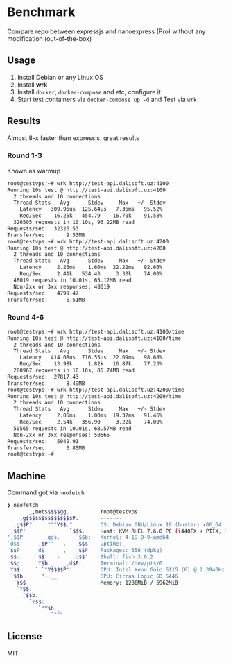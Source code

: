 # Benchmark

Compare repo between expressjs and nanoexpress (Pro) without any modification (out-of-the-box)

## Usage

1. Install Debian or any Linux OS
2. Install **wrk**
3. Install `docker`, `docker-compose` and etc, configure it
4. Start test containers via `docker-compose up -d` and Test via `wrk`

## Results

Almost 8-x faster than expressjs, great results

### Round 1-3

Known as warmup

```bash
root@testvps:~# wrk http://test-api.dalisoft.uz:4100
Running 10s test @ http://test-api.dalisoft.uz:4100
  2 threads and 10 connections
  Thread Stats   Avg      Stdev     Max   +/- Stdev
    Latency   309.96us  125.64us   7.36ms   95.52%
    Req/Sec    16.25k   454.79    16.70k    91.58%
  326505 requests in 10.10s, 96.22MB read
Requests/sec:  32326.53
Transfer/sec:      9.53MB
root@testvps:~# wrk http://test-api.dalisoft.uz:4200
Running 10s test @ http://test-api.dalisoft.uz:4200
  2 threads and 10 connections
  Thread Stats   Avg      Stdev     Max   +/- Stdev
    Latency     2.26ms    1.60ms  22.22ms   92.66%
    Req/Sec     2.41k   534.43     3.30k    74.00%
  48019 requests in 10.01s, 65.12MB read
  Non-2xx or 3xx responses: 48019
Requests/sec:   4799.47
Transfer/sec:      6.51MB
```

### Round 4-6

```bash
root@testvps:~# wrk http://test-api.dalisoft.uz:4100/time
Running 10s test @ http://test-api.dalisoft.uz:4100/time
  2 threads and 10 connections
  Thread Stats   Avg      Stdev     Max   +/- Stdev
    Latency   414.08us  716.55us  22.09ms   98.68%
    Req/Sec    13.98k     1.82k   16.87k    77.23%
  280967 requests in 10.10s, 85.74MB read
Requests/sec:  27817.43
Transfer/sec:      8.49MB
root@testvps:~# wrk http://test-api.dalisoft.uz:4200/time
Running 10s test @ http://test-api.dalisoft.uz:4200/time
  2 threads and 10 connections
  Thread Stats   Avg      Stdev     Max   +/- Stdev
    Latency     2.05ms    1.00ms  19.32ms   91.46%
    Req/Sec     2.54k   356.90     3.22k    74.00%
  50565 requests in 10.01s, 68.57MB read
  Non-2xx or 3xx responses: 50565
Requests/sec:   5049.91
Transfer/sec:      6.85MB
root@testvps:~#
```

## Machine

Command got via `neofetch`

```bash
❯ neofetch
       _,met$$$$$gg.          root@testvps
    ,g$$$$$$$$$$$$$$$P.       -------
  ,g$$P"     """Y$$.".        OS: Debian GNU/Linux 10 (buster) x86_64
 ,$$P'              `$$$.     Host: KVM RHEL 7.6.0 PC (i440FX + PIIX, 1996)
',$$P       ,ggs.     `$$b:   Kernel: 4.19.0-9-amd64
`d$$'     ,$P"'   .    $$$    Uptime: -
 $$P      d$'     ,    $$P    Packages: 556 (dpkg)
 $$:      $$.   -    ,d$$'    Shell: fish 3.0.2
 $$;      Y$b._   _,d$P'      Terminal: /dev/pts/0
 Y$$.    `.`"Y$$$$P"'         CPU: Intel Xeon Gold 5115 (6) @ 2.394GHz
 `$$b      "-.__              GPU: Cirrus Logic GD 5446
  `Y$$                        Memory: 1288MiB / 5962MiB
   `Y$$.
     `$$b.
       `Y$$b.
          `"Y$b._
              `"""

```

## License

MIT
